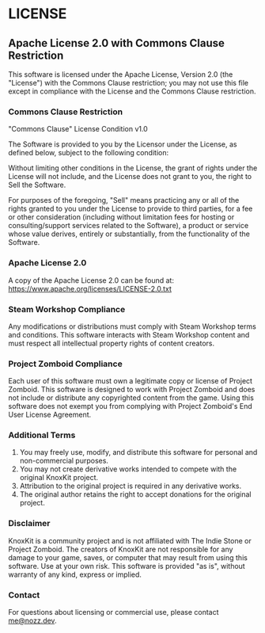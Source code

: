 # LICENSE

## Apache License 2.0 with Commons Clause Restriction

This software is licensed under the Apache License, Version 2.0 (the "License") with the Commons Clause restriction; you may not use this file except in compliance with the License and the Commons Clause restriction.

### Commons Clause Restriction

"Commons Clause" License Condition v1.0

The Software is provided to you by the Licensor under the License, as defined below, subject to the following condition:

Without limiting other conditions in the License, the grant of rights under the License will not include, and the License does not grant to you, the right to Sell the Software.

For purposes of the foregoing, "Sell" means practicing any or all of the rights granted to you under the License to provide to third parties, for a fee or other consideration (including without limitation fees for hosting or consulting/support services related to the Software), a product or service whose value derives, entirely or substantially, from the functionality of the Software. 

### Apache License 2.0

A copy of the Apache License 2.0 can be found at: https://www.apache.org/licenses/LICENSE-2.0.txt

### Steam Workshop Compliance

Any modifications or distributions must comply with Steam Workshop terms and conditions. This software interacts with Steam Workshop content and must respect all intellectual property rights of content creators.

### Project Zomboid Compliance

Each user of this software must own a legitimate copy or license of Project Zomboid. This software is designed to work with Project Zomboid and does not include or distribute any copyrighted content from the game. Using this software does not exempt you from complying with Project Zomboid's End User License Agreement.

### Additional Terms

1. You may freely use, modify, and distribute this software for personal and non-commercial purposes.
2. You may not create derivative works intended to compete with the original KnoxKit project.
3. Attribution to the original project is required in any derivative works.
4. The original author retains the right to accept donations for the original project.

### Disclaimer

KnoxKit is a community project and is not affiliated with The Indie Stone or Project Zomboid. The creators of KnoxKit are not responsible for any damage to your game, saves, or computer that may result from using this software. Use at your own risk. This software is provided "as is", without warranty of any kind, express or implied.

### Contact

For questions about licensing or commercial use, please contact me@nozz.dev.